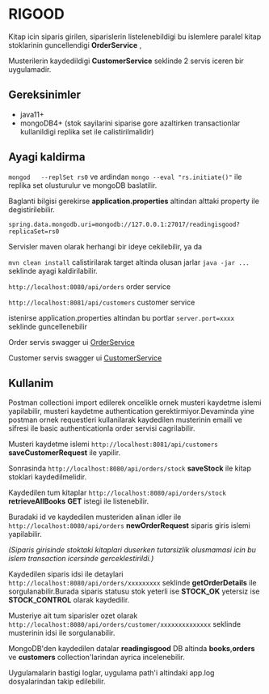 # RIGOOD

Kitap icin siparis girilen, siparislerin listelenebildigi bu islemlere paralel kitap stoklarinin guncellendigi **OrderService** ,

Musterilerin kaydedildigi **CustomerService** seklinde 2 servis iceren bir uygulamadir.

## Gereksinimler
* java11+
* mongoDB4+ (stok sayilarini siparise gore azaltirken transactionlar kullanildigi replika set ile calistirilmalidir)

## Ayagi kaldirma
`mongod   --replSet rs0` ve ardindan `mongo --eval "rs.initiate()"` ile replika set olusturulur ve mongoDB baslatilir.

Baglanti bilgisi gerekirse **application.properties** altindan alttaki property ile degistirilebilir.

`spring.data.mongodb.uri=mongodb://127.0.0.1:27017/readingisgood?replicaSet=rs0`

Servisler maven olarak herhangi bir ideye cekilebilir, ya da

`mvn clean install` calistirilarak target altinda olusan jarlar `java -jar ...` seklinde ayagi kaldirilabilir.

`http://localhost:8080/api/orders` order service

`http://localhost:8081/api/customers` customer service

istenirse application.properties altindan bu portlar `server.port=xxxx` seklinde guncellenebilir

Order servis swagger ui [OrderService](http://localhost:8080/swagger-ui.html)

Customer servis swagger ui [CustomerService](http://localhost:8081/swagger-ui.html)


## Kullanim

Postman collectioni import edilerek oncelikle ornek musteri kaydetme islemi yapilabilir, musteri kaydetme authentication gerektirmiyor.Devaminda yine postman ornek requestleri kullanilarak kaydedilen musterinin emaili ve sifresi ile basic authenticationla order servisi cagrilabilir.


Musteri kaydetme islemi `http://localhost:8081/api/customers` **saveCustomerRequest** ile yapilir.

Sonrasinda `http://localhost:8080/api/orders/stock` **saveStock** ile kitap stoklari kaydedilmelidir. 

Kaydedilen tum kitaplar `http://localhost:8080/api/orders/stock` **retrieveAllBooks** **GET** istegi ile listenebilir.

Buradaki id ve kaydedilen musteriden alinan idler ile `http://localhost:8080/api/orders` **newOrderRequest** siparis giris islemi yapilabilir.

*(Siparis girisinde stoktaki kitaplari duserken tutarsizlik olusmamasi icin bu islem transaction icersinde gerceklestirildi.)*

Kaydedilen siparis idsi ile detaylari `http://localhost:8080/api/orders/xxxxxxxxx` seklinde **getOrderDetails** ile sorgulanabilir.Burada siparis statusu stok yeterli ise **STOCK_OK** yetersiz ise **STOCK_CONTROL** olarak kaydedilir.

Musteriye ait tum siparisler ozet olarak `http://localhost:8080/api/orders/customer/xxxxxxxxxxxxxx` seklinde musterinin idsi ile sorgulanabilir.

MongoDB'den kaydedilen datalar **readingisgood** DB altinda **books**,**orders** ve **customers** collection'larindan ayrica incelenebilir. 

Uygulamalarin bastigi loglar, uygulama path'i altindaki app.log dosyalarindan takip edilebilir.
